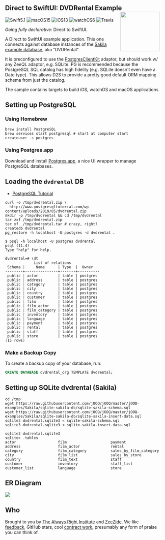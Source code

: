 <h2>Direct to SwiftUI: DVDRental Example
  <img src="http://zeezide.com/img/d2s/D2SIcon.svg"
       align="right" width="128" height="128" />
</h2>

![Swift5.1](https://img.shields.io/badge/swift-5.1-blue.svg)
![macOS15](https://img.shields.io/badge/os-macOS-green.svg?style=flat)
![iOS13](https://img.shields.io/badge/os-iOS-green.svg?style=flat)
![watchOS6](https://img.shields.io/badge/os-watchOS-green.svg?style=flat)
![Travis](https://api.travis-ci.org/DirectToSwift/DirectToSwiftUI.svg?branch=develop&style=flat)

_Going fully declarative_: Direct to SwiftUI.

A Direct to SwiftUI example application.
This one connects against database instances of the 
[Sakila example database](https://github.com/jOOQ/jOOQ/tree/master/jOOQ-examples/Sakila),
aka "DVDRental".

It is preconfigured to use the 
[PostgresClientKit](https://github.com/codewinsdotcom/PostgresClientKit)
adaptor,
but should work w/ any ZeeQL adaptor, e.g. SQLite.
PG is recommended because the PostgreSQL SQL catalog has high fidelity
(e.g. SQLite doesn't even have a Date type). 
This allows D2S to provide a pretty good default ORM mapping schema
from just the catalog.

The sample contains targets to build iOS, watchOS and macOS applications.


## Setting up PostgreSQL

### Using Homebrew

```shell
brew install PostgreSQL
brew services start postgresql # start at computer start
createuser -s postgres
```

### Using Postgres.app

Download and install [Postgres.app](https://postgresapp.com),
a nice UI wrapper to manage PostgreSQL databases.

## Loading the `dvdrental` DB

  - [PostgreSQL Tutorial](http://www.postgresqltutorial.com/load-postgresql-sample-database/)

```shell
curl -o /tmp/dvdrental.zip \
  http://www.postgresqltutorial.com/wp-content/uploads/2019/05/dvdrental.zip
mkdir -p /tmp/dvdrental && cd /tmp/dvdrental
tar zxf /tmp/dvdrental.zip
tar xf  /tmp/dvdrental.tar # crazy, right?
createdb dvdrental
pg_restore -h localhost -U postgres -d dvdrental .
```

```shell
$ psql -h localhost -U postgres dvdrental
psql (11.4)
Type "help" for help.

dvdrental=# \dt
             List of relations
 Schema |     Name      | Type  |  Owner   
--------+---------------+-------+----------
 public | actor         | table | postgres
 public | address       | table | postgres
 public | category      | table | postgres
 public | city          | table | postgres
 public | country       | table | postgres
 public | customer      | table | postgres
 public | film          | table | postgres
 public | film_actor    | table | postgres
 public | film_category | table | postgres
 public | inventory     | table | postgres
 public | language      | table | postgres
 public | payment       | table | postgres
 public | rental        | table | postgres
 public | staff         | table | postgres
 public | store         | table | postgres
(15 rows)

```

### Make a Backup Copy

To create a backup copy of your database, run:

```sql
CREATE DATABASE dvdrental_org TEMPLATE dvdrental;
```

## Setting up SQLite dvdrental (Sakila)

```shell
cd /tmp
wget https://raw.githubusercontent.com/jOOQ/jOOQ/master/jOOQ-examples/Sakila/sqlite-sakila-db/sqlite-sakila-schema.sql
wget https://raw.githubusercontent.com/jOOQ/jOOQ/master/jOOQ-examples/Sakila/sqlite-sakila-db/sqlite-sakila-insert-data.sql
sqlite3 dvdrental.sqlite3 < sqlite-sakila-schema.sql
sqlite3 dvdrental.sqlite3 < sqlite-sakila-insert-data.sql
```

```shell
sqlite3 dvdrental.sqlite3
sqlite> .tables
actor                   film                    payment               
address                 film_actor              rental                
category                film_category           sales_by_film_category
city                    film_list               sales_by_store        
country                 film_text               staff                 
customer                inventory               staff_list            
customer_list           language                store                 
```


## ER Diagram

<img src="https://www.jooq.org/img/sakila.png">


## Who

Brought to you by
[The Always Right Institute](http://www.alwaysrightinstitute.com)
and
[ZeeZide](http://zeezide.de).
We like
[feedback](https://twitter.com/ar_institute),
GitHub stars,
cool [contract work](http://zeezide.com/en/services/services.html),
presumably any form of praise you can think of.
